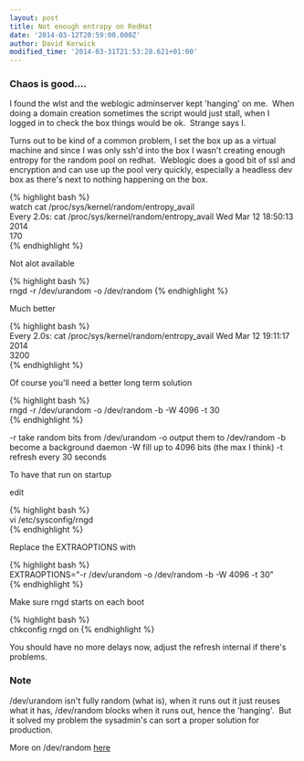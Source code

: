 ```yaml
---
layout: post
title: Not enough entropy on RedHat
date: '2014-03-12T20:59:00.000Z'
author: David Kerwick
modified_time: '2014-03-31T21:53:28.621+01:00'
---
```


### Chaos is good....

I found the wlst and the weblogic adminserver kept 'hanging' on me.  When doing a domain creation sometimes the script would just stall, when I logged in to check the box things would be ok.  Strange says I.

Turns out to be kind of a common problem, I set the box up as a virtual machine and since I was only ssh'd into the box I wasn't creating enough entropy for the random pool on redhat.  Weblogic does a good bit of ssl and encryption and can use up the pool very quickly, especially a headless dev box as there's next to nothing happening on the box.

{% highlight bash %}   
watch cat /proc/sys/kernel/random/entropy_avail  
Every 2.0s: cat /proc/sys/kernel/random/entropy_avail  Wed Mar 12 18:50:13 2014  
170  
{% endhighlight %}


Not alot available

{% highlight bash %}  
rngd -r /dev/urandom -o /dev/random
{% endhighlight %}

Much better

{% highlight bash %}  
Every 2.0s: cat /proc/sys/kernel/random/entropy_avail  Wed Mar 12 19:11:17 2014  
3200  
{% endhighlight %}

Of course you'll need a better long term solution

{% highlight bash %}  
rngd -r /dev/urandom -o /dev/random -b -W 4096 -t 30  
{% endhighlight %}

-r take random bits from /dev/urandom
-o output them to /dev/random
-b become a background daemon
-W fill up to 4096 bits (the max I think)
-t refresh every 30 seconds

To have that run on startup

edit

{% highlight bash %}  
vi /etc/sysconfig/rngd  
{% endhighlight %}


Replace the EXTRAOPTIONS with  


{% highlight bash %}  
EXTRAOPTIONS="-r /dev/urandom -o /dev/random -b -W 4096 -t 30"  
{% endhighlight %}

Make sure rngd starts on each boot  

{% highlight bash %}  
chkconfig rngd on
{% endhighlight %}

You should have no more delays now, adjust the refresh internal if there's problems.

### Note

/dev/urandom isn't fully random (what is), when it runs out it just reuses what it has, /dev/random blocks when it runs out, hence the 'hanging'.  But it solved my problem the sysadmin's can sort a proper solution for production.

More on /dev/random [here](http://en.wikipedia.org/wiki//dev/random)
